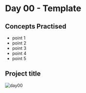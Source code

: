 # Day 00 - Template
## Concepts Practised
- point 1
- point 2
- point 3
- point 4
- point 5

## Project title
![day00](https://user-images.githubusercontent.com/98851253/154177081-2c53df2d-777b-4deb-8e38-5742ecd7282f.gif)
